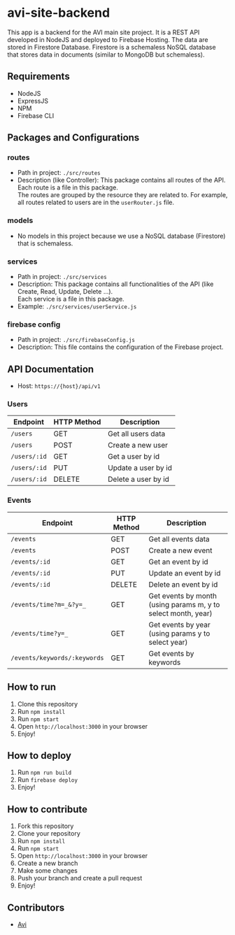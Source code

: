# avi-site-backend

This app is a backend for the AVI main site project. It is a REST API developed in NodeJS and deployed to Firebase Hosting.
The data are stored in Firestore Database. Firestore is a schemaless NoSQL database that stores data in documents (similar to MongoDB but schemaless).

## Requirements

-   NodeJS
-   ExpressJS
-   NPM
-   Firebase CLI

## Packages and Configurations

### routes

-   Path in project: `./src/routes`
-   Description (like Controller): This package contains all routes of the API. Each route is a file in this package. <br />
    The routes are grouped by the resource they are related to. For example, all routes related to users are in the `userRouter.js` file.

### models

-   No models in this project because we use a NoSQL database (Firestore) that is schemaless.

### services

-   Path in project: `./src/services`
-   Description: This package contains all functionalities of the API (like Create, Read, Update, Delete ...). <br />
    Each service is a file in this package.
-   Example: `./src/services/userService.js`

### firebase config

-   Path in project: `./src/firebaseConfig.js`
-   Description: This file contains the configuration of the Firebase project.

## API Documentation

-   Host: `https://{host}/api/v1`

### Users

| Endpoint     | HTTP Method | Description         |
| ------------ | ----------- | ------------------- |
| `/users`     | GET         | Get all users data  |
| `/users`     | POST        | Create a new user   |
| `/users/:id` | GET         | Get a user by id    |
| `/users/:id` | PUT         | Update a user by id |
| `/users/:id` | DELETE      | Delete a user by id |

### Events

| Endpoint                     | HTTP Method | Description                                                   |
| ---------------------------- | ----------- | ------------------------------------------------------------- |
| `/events`                    | GET         | Get all events data                                           |
| `/events`                    | POST        | Create a new event                                            |
| `/events/:id`                | GET         | Get an event by id                                            |
| `/events/:id`                | PUT         | Update an event by id                                         |
| `/events/:id`                | DELETE      | Delete an event by id                                         |
| `/events/time?m=_&?y=_`      | GET         | Get events by month (using params m, y to select month, year) |
| `/events/time?y=_`           | GET         | Get events by year (using params y to select year)            |
| `/events/keywords/:keywords` | GET         | Get events by keywords                                        |

## How to run

1. Clone this repository
2. Run `npm install`
3. Run `npm start`
4. Open `http://localhost:3000` in your browser
5. Enjoy!

## How to deploy

1. Run `npm run build`
2. Run `firebase deploy`
3. Enjoy!

## How to contribute

1. Fork this repository
2. Clone your repository
3. Run `npm install`
4. Run `npm start`
5. Open `http://localhost:3000` in your browser
6. Create a new branch
7. Make some changes
8. Push your branch and create a pull request
9. Enjoy!

## Contributors

-   [Avi](https://www.facebook.com/aviinsalyon)
